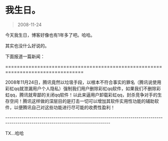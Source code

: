 # 我生日。 

> 2008-11-24

<div class="pcs-article-content_ptkaiapt4bxy_baiduscarticle" id="detailArticleContent_ptkaiapt4bxy_baiduscarticle">
 <p>
  今天我生日，博客好像也有1年多了吧。哈哈。
 </p>
 <p>
  其实也没什么好说的。
 </p>
 <p>
  下面报道一篇新闻：
 </p>
 <p>
  =================================================================================
 </p>
 <p>
  2008年11月24日，腾讯竟然以垃圾手段，以根本不符合事实的罪名（腾讯说使用彩虹qq就泄漏用户个人隐私）强制我们用户删除彩虹qq软件，如果我们不删除彩虹qq，腾讯就卑鄙的关闭qq软件！以此来逼用户卸载彩虹qq，封杀竞争对手的生存空间！腾讯这样做的深层目的是打击一切可以增加其软件实用性功能的辅助软件，以便腾讯自己对这些功能进行尽可能的收费性盈利！
 </p>
 <p>
  ----------------------------------------------------------------------------------------------------------------------------------
 </p>
 <p>
  TX...哈哈
 </p>
</div>


